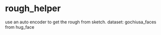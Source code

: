 # rough_helper
use an auto encoder to get the rough from sketch.
dataset: gochiusa_faces from hug_face
